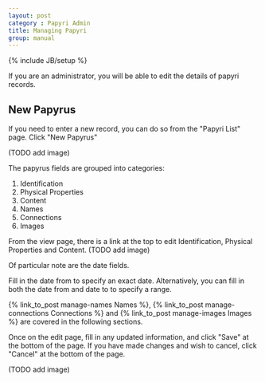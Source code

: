 ```yaml
---
layout: post
category : Papyri Admin
title: Managing Papyri
group: manual
---
```

{% include JB/setup %}

If you are an administrator, you will be able to edit the details of papyri records.

## New Papyrus
If you need to enter a new record, you can do so from the "Papyri List" page.
Click "New Papyrus"

(TODO add image)

The papyrus fields are grouped into categories:
1. Identification
2. Physical Properties
3. Content
4. Names
5. Connections
6. Images

From the view page, there is a link at the top to edit Identification, Physical Properties and Content.
(TODO add image)

Of particular note are the date fields.

Fill in the date from to specify an exact date. Alternatively, you can fill in both the date from and date to to specify a range.

{% link_to_post manage-names Names %}, {% link_to_post manage-connections Connections %} and {% link_to_post manage-images Images %} are covered in the following sections.

Once on the edit page, fill in any updated information, and click "Save" at the bottom of the page.
If you have made changes and wish to cancel, click "Cancel" at the bottom of the page.

(TODO add image)
